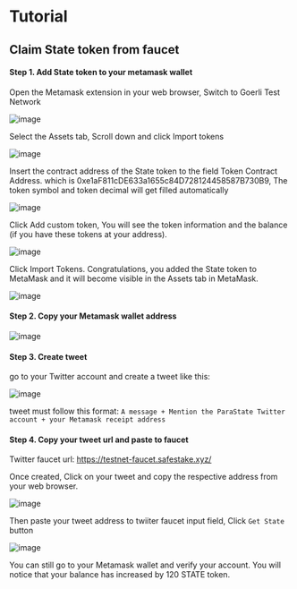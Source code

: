 # Tutorial

## Claim State token from faucet

#### Step 1. Add State token to your metamask wallet

Open the Metamask extension in your web browser, Switch to Goerli Test Network

![image](https://i.imgur.com/SSBYheW.png)

Select the Assets tab, Scroll down and click Import tokens

![image](https://i.imgur.com/uVuICyt.png)

Insert the contract address of the State token to the field Token Contract Address. which is 0xe1aF811cDE633a1655c84D728124458587B730B9, The token symbol and token decimal will get filled automatically

![image](https://i.imgur.com/Oox0UOz.png)

Click Add custom token, You will see the token information and the balance (if you have these tokens at your address). 

![image](https://i.imgur.com/yXRBGRT.png)

Click Import Tokens. 
Congratulations, you added the State token to MetaMask and it will become visible in the Assets tab in MetaMask.

![image](https://i.imgur.com/cdxI9G8.png)

#### Step 2. Copy your Metamask wallet address

![image](https://i.imgur.com/WET3hCh.png)

#### Step 3. Create tweet

go to your Twitter account and create a tweet like this:

![image](https://i.imgur.com/45UIpw1.png)

tweet must follow this format: `A message + Mention the ParaState Twitter account + your Metamask receipt address`

#### Step 4. Copy your tweet url and paste to faucet

Twitter faucet url: https://testnet-faucet.safestake.xyz/

Once created, Click on your tweet and copy the respective address from your web browser.

![image](https://i.imgur.com/GPzFwgK.png)

Then paste your tweet address to twiiter faucet input field, Click `Get State` button

![image](https://i.imgur.com/lQGv1WF.png)

You can still go to your Metamask wallet and verify your account. You will notice that your balance has increased by 120 STATE token.




